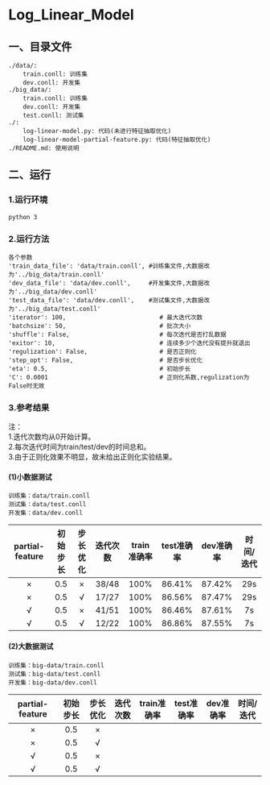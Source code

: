 # Log_Linear_Model
## 一、目录文件
    ./data/:
        train.conll: 训练集
        dev.conll: 开发集
    ./big_data/:
        train.conll: 训练集
        dev.conll: 开发集
        test.conll: 测试集
    ./:
        log-linear-model.py: 代码(未进行特征抽取优化)
        log-linear-model-partial-feature.py: 代码(特征抽取优化)
    ./README.md: 使用说明

## 二、运行
### 1.运行环境
    python 3
### 2.运行方法
    各个参数
    'train_data_file': 'data/train.conll', #训练集文件,大数据改为'../big_data/train.conll'
    'dev_data_file': 'data/dev.conll',     #开发集文件,大数据改为'../big_data/dev.conll'
    'test_data_file': 'data/dev.conll',    #测试集文件,大数据改为'../big_data/test.conll'
    'iterator': 100,                          # 最大迭代次数
    'batchsize': 50,                          # 批次大小
    'shuffle': False,                         # 每次迭代是否打乱数据
    'exitor': 10,                             # 连续多少个迭代没有提升就退出
    'regulization': False,                    # 是否正则化
    'step_opt': False,                        # 是否步长优化
    'eta': 0.5,                               # 初始步长
    'C': 0.0001                               # 正则化系数,regulization为False时无效
    
### 3.参考结果
注：</br>
1.迭代次数均从0开始计算。</br>
2.每次迭代时间为train/test/dev的时间总和。</br>
3.由于正则化效果不明显，故未给出正则化实验结果。
#### (1)小数据测试
```
训练集：data/train.conll
测试集：data/test.conll
开发集：data/dev.conll
```
| partial-feature |初始步长| 步长优化 | 迭代次数 | train准确率 | test准确率 | dev准确率 | 时间/迭代 |
| :-------------: |:------:|:-------:|:-------:| :--------: | :--------: |:--------:|:--------:|
|        ×        |   0.5  |   ×    | 38/48    |    100%   |   86.41%   |   87.42%  |    29s   |
|        ×        |   0.5  |   √    |  17/27   |    100%   |    86.56%  |   87.47%  |    29s   |
|        √        |   0.5  |   ×    |  41/51   |    100%   |   86.46%   |  87.61%   |    7s   |
|        √        |   0.5  |   √    | 12/22    |    100%   |   86.86%   |  87.55%   |    7s   |

#### (2)大数据测试
```
训练集：big-data/train.conll
测试集：big-data/test.conll
开发集：big-data/dev.conll
```
| partial-feature |初始步长| 步长优化 | 迭代次数 | train准确率 | test准确率 | dev准确率 | 时间/迭代 |
| :-------------: |:------:|:-------:|:-------:| :--------: | :--------: |:--------:|:--------:|
|        ×       |   0.5  |   ×    |         |          |         |     |       |
|        ×       |   0.5  |   √    |         |          |         |     |       |
|        √       |   0.5  |   ×    |         |          |         |     |       |
|        √       |   0.5  |   √    |         |          |         |     |       |

